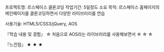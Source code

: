 프로젝트명: 르스페이스 클론코딩
작업기간: 5일정도 소요
목적: 르스페이스 홈페이지의 메인페이지를 클론코딩하면서 다양한 라이브러리를 연습

사용기술: HTML5/CSS3/jQuery, AOS

『학습 내용 및 경험』
☆ 처음으로 AOS라는 라이브러리를 사용해보면서
☆ 
☆ 
☆ 

『느낀점』
★ 
★ 
★ 
